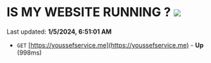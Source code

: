 # IS MY WEBSITE RUNNING ? [![](https://img.shields.io/static/v1?label=Sponsor&message=%E2%9D%A4&logo=GitHub&color=%23fe8e86)](https://github.com/sponsors/<username>)

Last updated: **1/5/2024, 6:51:01 AM**

- `GET` [https://youssefservice.me](https://youssefservice.me) - **Up** (998ms)
